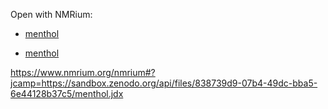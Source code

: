 Open with NMRium:
* <a href="https://www.nmrium.org/nmrium#?jcamp=https://sandbox.zenodo.org/api/files/838739d9-07b4-49dc-bba5-6e44128b37c5/menthol.jdx" target="_blank">menthol</a>

* [menthol](https://www.nmrium.org/nmrium#?jcamp=https://sandbox.zenodo.org/api/files/838739d9-07b4-49dc-bba5-6e44128b37c5/menthol.jdx)

https://www.nmrium.org/nmrium#?jcamp=https://sandbox.zenodo.org/api/files/838739d9-07b4-49dc-bba5-6e44128b37c5/menthol.jdx
